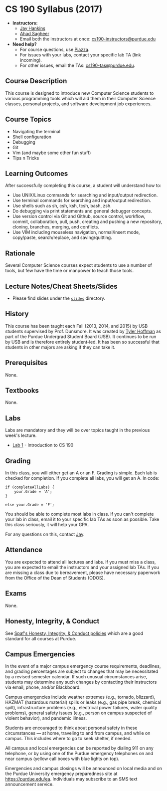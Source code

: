 # CS 190 Syllabus (2017)

* **Instructors:**
    + [Jay Hankins](mailto:hankinsj@purdue.edu)
    + [Ahad Sagheer](mailto:ssagheer@purdue.edu)
    + Email both the instructors at once: cs190-instructors@purdue.edu
* **Need help?**
    + For course questions, use [Piazza](https://piazza.com/class/ixquh8mau275p7).
    + For issues with your labs, contact your specific lab TA (link incoming).
    + For other issues, email the TAs: cs190-tas@purdue.edu.

## Course Description

This course is designed to introduce new Computer Science students to various programming tools which will aid them in their Computer Science classes, personal projects, and software development job experiences.

## Course Topics

* Navigating the terminal
* Shell configuration
* Debugging
* Git
* Vim (and maybe some other fun stuff)
* Tips n Tricks

## Learning Outcomes
After successfully completing this course, a student will understand how to:

* Use UNIX/Linux commands for searching and input/output redirection.
* Use terminal commands for searching and input/output redirection.
* Use shells such as sh, csh, ksh, tcsh, bash, zsh.
* Do debugging via print statements and general debugger concepts.
* Use version control via Git and Github, source control, workflow, commit, collaboration, pull, push, creating and pushing a new repository, cloning, branches, merging, and conflicts.
* Use VIM including mouseless navigation, normal/insert mode, copy/paste, search/replace, and saving/quitting.


## Rationale
Several Computer Science courses expect students to use a number of tools, but few have the time or manpower to teach those tools.


## Lecture Notes/Cheat Sheets/Slides

* Please find slides under the [`slides`](https://github.com/Purdue-CSUSB/CS-190-S2017/tree/master/slides) directory. 

## History
This course has been taught each Fall (2013, 2014, and 2015) by USB students supervised by Prof. Dunsmore. It was created by [Tyler Hoffman](https://github.com/tyhoff) as part of the Purdue Undergrad Student Board (USB).
It continues to be run by USB and is therefore entirely student-led. It has been so successful that students in other majors are asking if they can take it.

## Prerequisites 
None.

## Textbooks
None.

## Labs

Labs are mandatory and they will be over topics taught in the previous week's lecture.

* [Lab 1](https://github.com/Purdue-CSUSB/CSToolsCourse/tree/master/labs/lab1) - Introduction to CS 190

## Grading

In this class, you will either get an A or an F. Grading is simple. Each lab is checked for completion. If you complete all labs, you will get an A. In code:

```
if (completeAllLabs) {
    your.Grade = 'A';
}

else your.Grade = 'F';
```
You should be able to complete most labs in class. If you can't complete your lab in class, email it to your specific lab TAs as soon as possible. Take this class seriously, it will help your GPA.

For any questions on this, contact [Jay](mailto:hankinsj@purdue.edu).

## Attendance

You are expected to attend all lectures and labs. If you must miss a class, you are expected to email the instructors and your assigned lab TAs. If you are missing a class due to bereavement, please have necessary paperwork from the Office of the Dean of Students (ODOS).

## Exams
None.

## Honesty, Integrity, & Conduct
See [Spaf's Honesty, Integrity, & Conduct policies](http://spaf.cerias.purdue.edu/cpolicy.html) which are a good standard for all courses at Purdue.

## Campus Emergencies
In the event of a major campus emergency course requirements, deadlines, and grading percentages are subject to changes that may be necessitated by a revised semester calendar. If such unusual circumstances arise, students may determine any such changes by contacting their instructors via email, phone, and/or Blackboard.

Campus emergencies include weather extremes (e.g., tornado, blizzard), HAZMAT (hazardous material) spills or leaks (e.g., gas pipe break, chemical spill), infrastructure problems (e.g., electrical power failures, water quality problems), general safety issues (e.g., person on campus suspected of violent behavior), and pandemic illness.

Students are encouraged to think about personal safety in these circumstances — at home, traveling to and from campus, and while on campus. This includes where to go to seek shelter, if needed.

All campus and local emergencies can be reported by dialing 911 on any telephone, or by using one of the Purdue emergency telephones on and near campus (yellow call boxes with blue lights on top).

Emergencies and campus closings will be announced on local media and on the Purdue University emergency preparedness site at https://purdue.edu/ea. Individuals may subscribe to an SMS text announcement service.
